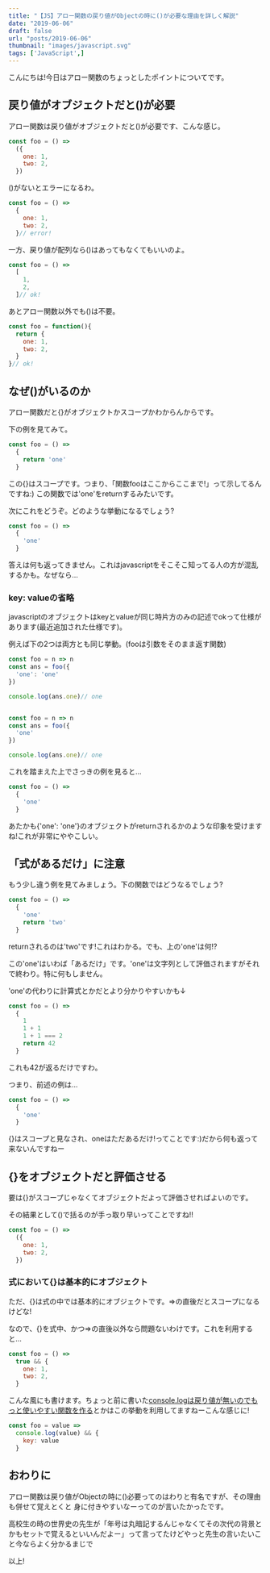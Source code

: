 ```yaml
---
title: "【JS】アロー関数の戻り値がObjectの時に()が必要な理由を詳しく解説"
date: "2019-06-06"
draft: false
url: "posts/2019-06-06"
thumbnail: "images/javascript.svg"
tags: ['JavaScript',]
---
```


こんにちは!今日はアロー関数のちょっとしたポイントについてです。

## 戻り値がオブジェクトだと()が必要

アロー関数は戻り値がオブジェクトだと()が必要です、こんな感じ。

```javascript
const foo = () =>
  ({
    one: 1,
    two: 2,
  })
```

()がないとエラーになるわ。

```javascript
const foo = () =>
  {
    one: 1,
    two: 2,
  }// error!
```

一方、戻り値が配列なら()はあってもなくてもいいのよ。

```javascript
const foo = () =>
  [
    1,
    2,
  ]// ok!
```

あとアロー関数以外でも()は不要。
```javascript
const foo = function(){
  return {
    one: 1,
    two: 2,
  }
}// ok!
```

## なぜ()がいるのか

アロー関数だと{}がオブジェクトかスコープかわからんからです。

下の例を見てみて。


```javascript
const foo = () =>
  {
    return 'one'
  }
```

この{}はスコープです。つまり、「関数fooはここからここまで!」って示してるんですね:)
この関数では'one'をreturnするみたいです。

次にこれをどうぞ。どのような挙動になるでしょう?

```javascript
const foo = () =>
  {
    'one'
  }
```

答えは何も返ってきません。これはjavascriptをそこそこ知ってる人の方が混乱するかも。なぜなら...

### key: valueの省略

javascriptのオブジェクトはkeyとvalueが同じ時片方のみの記述でokって仕様があります(最近追加された仕様です)。

例えば下の2つは両方とも同じ挙動。(fooは引数をそのまま返す関数)

```javascript
const foo = n => n
const ans = foo({
  'one': 'one'
})

console.log(ans.one)// one
```
```javascript

const foo = n => n
const ans = foo({
  'one'
})

console.log(ans.one)// one
```

これを踏まえた上でさっきの例を見ると...

```javascript
const foo = () =>
  {
    'one'
  }
```
あたかも{'one': 'one'}のオブジェクトがreturnされるかのような印象を受けますね!これが非常にややこしい。

## 「式があるだけ」に注意

もう少し違う例を見てみましょう。下の関数ではどうなるでしょう?

```javascript
const foo = () =>
  {
    'one'
    return 'two'
  }
```

returnされるのは'two'です!これはわかる。でも、上の'one'は何!?

この'one'はいわば「あるだけ」です。'one'は文字列として評価されますがそれで終わり。特に何もしません。

'one'の代わりに計算式とかだとより分かりやすいかも↓

```javascript
const foo = () =>
  {
    1
    1 + 1
    1 + 1 === 2
    return 42
  }
```

これも42が返るだけですわ。

つまり、前述の例は...

```javascript
const foo = () =>
  {
    'one'
  }
```

{}はスコープと見なされ、oneはただあるだけ!ってことです:)だから何も返って来ないんですねー


## {}をオブジェクトだと評価させる

要は{}がスコープじゃなくてオブジェクトだよって評価させればよいのです。

その結果として()で括るのが手っ取り早いってことですね!!

```javascript
const foo = () =>
  ({
    one: 1,
    two: 2,
  })
```

### 式において{}は基本的にオブジェクト

ただ、{}は式の中では基本的にオブジェクトです。=>の直後だとスコープになるけどな!

なので、{}を式中、かつ=>の直後以外なら問題ないわけです。これを利用すると...

```javascript
const foo = () =>
  true && {
    one: 1,
    two: 2,
  }
```

こんな風にも書けます。ちょっと前に書いた[console.logは戻り値が無いのでもっと使いやすい関数を作る](../2019-05-10)とかはこの挙動を利用してますねーこんな感じに!
```javascript
const foo = value =>
  console.log(value) && {
    key: value
  }
```

## おわりに

アロー関数は戻り値がObjectの時に()必要ってのはわりと有名ですが、その理由も併せて覚えとくと
身に付きやすいなーってのが言いたかったです。

高校生の時の世界史の先生が「年号は丸暗記するんじゃなくてその次代の背景とかもセットで覚えるといいんだよー」って言ってたけどやっと先生の言いたいこと今ならよく分かるまじで

以上!